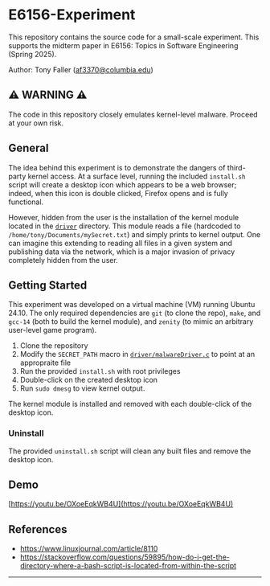# E6156-Experiment
This repository contains the source code for a small-scale experiment. This supports the midterm paper in E6156: Topics in Software Engineering (Spring 2025).

Author: Tony Faller (af3370@columbia.edu)

## :warning: WARNING :warning:
The code in this repository closely emulates kernel-level malware. Proceed at your own risk.

## General
The idea behind this experiment is to demonstrate the dangers of third-party kernel access. At a surface level, running the included `install.sh` script will create a desktop icon which appears to be a web browser; indeed, when this icon is double clicked, Firefox opens and is fully functional.

However, hidden from the user is the installation of the kernel module located in the [`driver`](./driver) directory. This module reads a file (hardcoded to `/home/tony/Documents/mySecret.txt`) and simply prints to kernel output. One can imagine this extending to reading all files in a given system and publishing data via the network, which is a major invasion of privacy completely hidden from the user.

## Getting Started
This experiment was developed on a virtual machine (VM) running Ubuntu 24.10. The only required dependencies are `git` (to clone the repo), `make`, and `gcc-14` (both to build the kernel module), and `zenity` (to mimic an arbitrary user-level game program).

1. Clone the repository
2. Modify the `SECRET_PATH` macro in [`driver/malwareDriver.c`](./driver/malwareDriver.c) to point at an appropraite file
3. Run the provided `install.sh` with root privileges
4. Double-click on the created desktop icon
5. Run `sudo dmesg` to view kernel output.

The kernel module is installed and removed with each double-click of the desktop icon.

### Uninstall
The provided `uninstall.sh` script will clean any built files and remove the desktop icon.

## Demo
[https://youtu.be/OXoeEqkWB4U](https://youtu.be/OXoeEqkWB4U)

## References
* https://www.linuxjournal.com/article/8110
* https://stackoverflow.com/questions/59895/how-do-i-get-the-directory-where-a-bash-script-is-located-from-within-the-script

----

